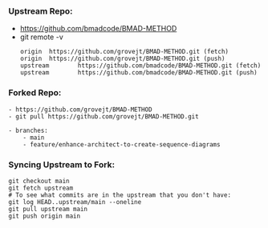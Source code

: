### Upstream Repo:
  - https://github.com/bmadcode/BMAD-METHOD
  - git remote -v  
      ```
      origin  https://github.com/grovejt/BMAD-METHOD.git (fetch)
      origin  https://github.com/grovejt/BMAD-METHOD.git (push)
      upstream        https://github.com/bmadcode/BMAD-METHOD.git (fetch)
      upstream        https://github.com/bmadcode/BMAD-METHOD.git (push)
      ```

### Forked Repo: 
    - https://github.com/grovejt/BMAD-METHOD
    - git pull https://github.com/grovejt/BMAD-METHOD.git

    - branches:
        - main
        - feature/enhance-architect-to-create-sequence-diagrams



### Syncing Upstream to Fork:
```shell
git checkout main
git fetch upstream
# To see what commits are in the upstream that you don't have:
git log HEAD..upstream/main --oneline
git pull upstream main
git push origin main
```








